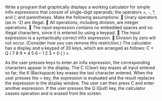Write a program that graphically displays a working calculator for simple infix expressions that consist of single-digit operands; the operators +, -, *, and /; and parentheses. 
Make the following assumptions:
	Unary operators (as in -2) are illegal.
	All operations, including division, are integer operations.
	The input expression contains no embedded spaces and no illegal characters, since it is entered by using a keypad.
	The input expression is a syntactically correct infix expression.
	Division by zero will not occur. (Consider how you can remove this restriction.)
The calculator has a display and a keypad of 20 keys, which are arranged as follows:
C < Q /
7 8 9 *
4 5 6 –
1 2 3 +
0 ( ) =

As the user presses keys to enter an infix expression, the corresponding characters appear in the display. The C (Clear) key erases all input entered so far; the 6 (Backspace) key erases the last character entered. When the user presses the = key, the expression is evaluated and the result replaces the expression in the display window. The user can then press C and enter another expression. If the user presses the Q (Quit) key, the calculator ceases operation and is erased from the screen.
